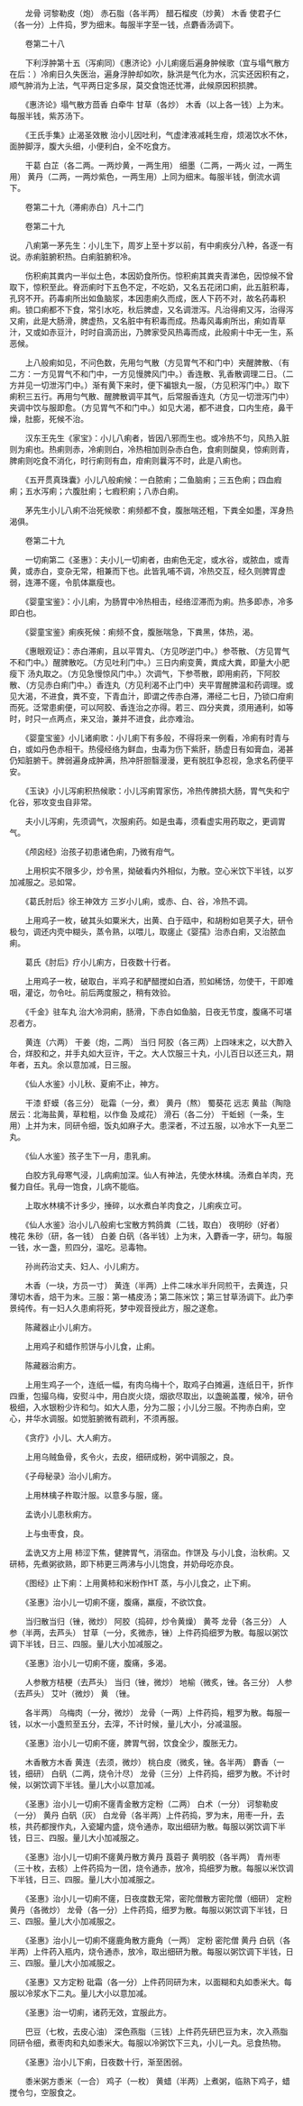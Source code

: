 <!-- { "loadSidebar": true } -->
　　龙骨 诃黎勒皮（炮） 赤石脂（各半两） 醋石榴皮（炒黄） 木香 使君子仁（各一分）上件捣，罗为细末。每服半字至一钱，点麝香汤调下。

　　卷第二十八

　　下利浮肿第十五（泻痢同）《惠济论》小儿痢瘥后遍身肿候歌（宜与塌气散方在后：）冷痢日久失医治，遍身浮肿却如吹，脉洪是气化为水，沉实还因积有之，顺气肿消为上法，气平两日定多尿，莫交食饱还忧滞，此候原因积损脾。

　　《惠济论》塌气散方茴香 白牵牛 甘草（各炒） 木香（以上各一钱）上为末。每服半钱，紫苏汤下。

　　《王氏手集》止渴圣效散 治小儿因吐利，气虚津液减耗生疳，烦渴饮水不休，面肿脚浮，腹大头细，小便利白，全不吃食方。

　　干葛 白芷（各二两。一两炒黄，一两生用） 细墨（二两，一两火 过，一两生用） 黄丹（二两，一两炒紫色，一两生用）上同为细末。每服半钱，倒流水调下。

　　卷第二十九（滞痢赤白）凡十二门

　　卷第二十九

　　八痢第一茅先生：小儿生下，周岁上至十岁以前，有中痢疾分八种，各逐一有说。赤痢脏腑积热。白痢脏腑积冷。

　　伤积痢其粪内一半似土色，本因奶食所伤。惊积痢其粪夹青涕色，因惊候不曾取下，惊积至此。脊沥痢时下五色不定，不吃奶，又名五花闭口痢，此五脏积毒，孔窍不开。药毒痢所出如鱼脑浆，本因患痢久而成，医人下药不对，故名药毒积痢。锁口痢都不下食，常引水吃，秋后脾虚，又名调泄泻。凡治得痢又泻，治得泻又痢，此是大肠滑，脾虚热，又名脏中有积毒而成。热毒风毒痢所出，痢如青草汁，又或如赤豆汁，时时自滴沥出，乃脾家受风热毒而成，此般痢十中无一生，系恶候。

　　上八般痢如见，不问色数，先用匀气散（方见胃气不和门中）夹醒脾散、（有二方：一方见胃气不和门中，一方见慢脾风门中。）香连散、乳香散调理二日。（二方并见一切泄泻门中。）渐有黄下来时，便下褊银丸一服，（方见积泻门中。）取下痢积三五行。再用匀气散、醒脾散调平其气，后常服香连丸（方见一切泄泻门中）夹调中饮与服即愈。（方见胃气不和门中。）如见大渴，都不进食，口内生疮，鼻干燥，肚膨，死候不治。

　　汉东王先生《家宝》：小儿八痢者，皆因八邪而生也。或冷热不匀，风热入脏则为痢也。热痢则赤，冷痢则白，冷热相加则杂赤白色，食痢则酸臭，惊痢则青，脾痢则吃食不消化，时行痢则有血，疳痢则曩泻不时，此是八痢也。

　　《五开贯真珠囊》小儿八般痢候：一白脓痢；二鱼脑痢；三五色痢；四血瘕痢；五水泻痢；六腹肚痢；七瘕积痢；八赤白痢。

　　茅先生小儿八痢不治死候歌：痢频都不食，腹胀喘还粗，下粪全如墨，浑身热渴俱。

　　卷第二十九

　　一切痢第二《圣惠》：夫小儿一切痢者，由痢色无定，或水谷，或脓血，或青黄，或赤白，变杂无常，相兼而下也。此皆乳哺不调，冷热交互，经久则脾胃虚弱，连滞不瘥，令肌体羸瘦也。

　　《婴童宝鉴》：小儿痢，为肠胃中冷热相击，经络涩滞而为痢。热多即赤，冷多即白也。

　　《婴童宝鉴》痢疾死候：痢频不食，腹胀喘急，下粪黑，体热，渴。

　　《惠眼观证》：赤白滞痢，且以平胃丸、（方见哕逆门中。）参苓散、（方见胃气不和门中。）醒脾散吃。（方见吐利门中。）三日内痢变黄，粪成大粪，即量大小肥瘦下 汤丸取之。（方见急慢惊风门中。）次调气，下参苓散，即用痢药，下阿胶散、（方见赤白痢门中。）香连丸（方见利渴不止门中）夹平胃醒脾温和药调理。或见大渴，不进食，粪不变，下青血汁，即谓之传赤白滞，滞经二七日，乃锁口疳痢而死。泛常患痢便，可以阿胶、香连治之亦得。若三、四分夹粪，须用通利，如等时，时只一点两点，来又治，兼并不进食，此亦难治。

　　《婴童宝鉴》小儿诸痢歌：小儿痢下有多般，不得将来一例看，冷痢有时青与白，或如丹色赤相干。热侵经络为鲜血，虫毒为伤下紫肝，肠虚日有如膏血，渴甚仍知脏腑干。脾弱遍身成肿满，热冲肝胆翳漫漫，更有脱肛争忍视，急求名药便平安。

　　《玉诀》小儿泻痢积热候歌：小儿泻痢胃家伤，冷热传脾损大肠，胃气失和宁化谷，邪攻变虫自非常。

　　夫小儿泻痢，先须调气，次服痢药。如是虫毒，须看虚实用药取之，更调胃气。

　　《颅囟经》治孩子初患诸色痢，乃微有疳气。

　　上用枳实不限多少，炒令黑，拗破看内外相似，为散。空心米饮下半钱，以岁加减服之。忌如常。

　　《葛氏肘后》徐王神效方 三岁小儿痢，或赤、白、谷，冷热不调。

　　上用鸡子一枚，破其头如粟米大，出黄、白于瓯中，和胡粉如皂荚子大，研令极匀，调还内壳中糊头，蒸令熟，以喂儿，取瘥止《婴孺》治赤白痢，又治脓血痢。

　　葛氏《肘后》疗小儿痢方，日夜数十行者。

　　上用鸡子一枚，破取白，半鸡子和酽醋搅如白酒，煎如稀饧，勿使干，干即难咽，灌讫，勿令吐。前后两度服之，稍有效验。

　　《千金》驻车丸 治大冷洞痢，肠滑，下赤白如鱼脑，日夜无节度，腹痛不可堪忍者方。

　　黄连（六两） 干姜（炮，二两） 当归 阿胶（各三两）上四味末之，以大酢入合，烊胶和之，并手丸如大豆许，干之。大人饮服三十丸，小儿百日以还三丸，期年者，五丸。余以意加减，日三服。

　　《仙人水鉴》小儿秋、夏痢不止，神方。

　　干漆 虾蟆（各三分） 砒霜（一分，煮） 黄丹（熬） 蜀葵花 远志 黄盐（陶隐居云：北海盐黄，草粒粗，以作鱼 及咸花） 滑石（各二分） 干蚯蚓（一条，生用）上并为末，同研令细，饭丸如麻子大。患深者，不过五服，以冷水下一丸至二丸。

　　《仙人水鉴》孩子生下一月，患乳痢。

　　白胶方乳母寒气浸，儿病痢加深。仙人有神法，先使水林檎。汤煮白羊肉，充餐力自任。乳母一饱食，儿病不能临。

　　上取水林檎不计多少，捶碎，以水煮白羊肉食之，儿痢疾立可。

　　《仙人水鉴》治小儿八般痢七宝散方鹁鸽粪（二钱，取白） 夜明砂（好者） 槐花 朱砂（研，各一钱） 白姜 白矾（各半钱）上为末，入麝香一字，研匀。每服一钱，水一盏，煎四分，温吃。忌毒物。

　　孙尚药治丈夫、妇人、小儿痢方。

　　木香（一块，方员一寸） 黄连（半两）上件二味水半升同煎干，去黄连，只薄切木香，焙干为末。三服：第一橘皮汤；第二陈米饮；第三甘草汤调下。此乃李景纯传。有一妇人久患痢将死，梦中观音授此方，服之遂愈。

　　陈藏器止小儿痢方。

　　上用鸡子和蜡作煎饼与小儿食，止痢。

　　陈藏器治痢方。

　　上用生鸡子一个，连纸一幅，有肉乌梅十个，取鸡子白摊遍，连纸日干，折作四重，包撮乌梅，安熨斗中，用白炭火烧，烟欲尽取出，以盏碗盖覆，候冷，研令极细，入水银粉少许和匀。如大人患，分为二服；小儿分三服。不拘赤白痢，空心，井华水调服。如觉脏腑微有疏利，不须再服。

　　《贪疗》小儿、大人痢方。

　　上用乌贼鱼骨，炙令火，去皮，细研成粉，粥中调服之，良。

　　《子母秘录》治小儿痢方。

　　上用林檎子杵取汁服。以意多与服，瘥。

　　孟诜小儿患秋痢方。

　　上与虫枣食，良。

　　孟诜又方上用 柿涩下焦，健脾胃气，消宿血。作饼及 与小儿食，治秋痢。又研柿，先煮粥欲熟，即下柿更三两沸与小儿饱食，并奶母吃亦良。

　　《图经》止下痢：上用黄柿和米粉作HT 蒸，与小儿食之，止下痢。

　　《圣惠》治小儿一切痢不瘥，腹痛，羸瘦，不欲饮食。

　　当归散当归（锉，微炒） 阿胶（捣碎，炒令黄燥） 黄芩 龙骨（各三分） 人参（半两，去芦头） 甘草（一分，炙微赤，锉）上件药捣细罗为散。每服以粥饮调下半钱，日三、四服。量儿大小加减服之。

　　《圣惠》治小儿一切痢不瘥，腹痛，多渴。

　　人参散方桔梗（去芦头） 当归（锉，微炒） 地榆（微炙，锉。各三分） 人参（去芦头） 艾叶（微炒） 黄 （锉。

　　各半两） 乌梅肉（一分，微炒） 龙骨（一两）上件药捣，粗罗为散。每服一钱，以水一小盏煎至五分，去滓，不计时候，量儿大小，分减温服。

　　《圣惠》治小儿一切痢不瘥，脾胃气弱，饮食全少，腹胀无力。

　　木香散方木香 黄连（去须，微炒） 桃白皮（微炙，锉。各半两） 麝香（一钱，细研） 白矾（二两，烧令汁尽） 龙骨（三分）上件药捣，细罗为散。不计时候，以粥饮调下半钱。量儿大小以意加减。

　　《圣惠》治小儿一切痢不瘥青金散方定粉（二两） 白术（一分） 诃黎勒皮（一分） 黄丹 白矾（灰） 白龙骨（各半两）上件药捣，罗为末，用枣一升，去核，共药都搜作丸，入瓷罐内盛，烧令通赤，取出细研为散。每服以粥饮调下半钱，日三、四服。量儿大小加减服之。

　　《圣惠》治小儿一切痢不瘥黄丹散方黄丹 莨菪子 黄明胶（各半两） 青州枣（三十枚，去核）上件药捣为一团，烧令通赤，放冷，捣细罗为散。每服以米饮调下半钱，日三、四服。量儿大小加减服之。

　　《圣惠》治小儿一切痢不瘥，日夜度数无常，密陀僧散方密陀僧（细研） 定粉 黄丹（各微炒） 龙骨（各一分）上件药捣，细罗为散。每服以粥饮调下半钱，日三、四服。量儿大小加减服之。

　　《圣惠》治小儿一切痢不瘥鹿角散方鹿角（一两） 定粉 密陀僧 黄丹 白矾（各半两）上件药入瓶内，烧令通赤，放冷，取出细研为散。每服以粥饮调下半钱，日三、四服。量儿大小加减服之。

　　《圣惠》又方定粉 砒霜（各一分）上件药同研为末，以面糊和丸如黍米大。每服以冷浆水下二丸。量儿大小以意加减。

　　《圣惠》治一切痢，诸药无效，宜服此方。

　　巴豆（七枚，去皮心油） 深色燕脂（三钱）上件药先研巴豆为末，次入燕脂同研令细，煮枣肉和丸如黍米大。每服以冷粥饮下三丸，小儿一丸。忌食热物。

　　《圣惠》治小儿下痢，日夜数十行，渐至困弱。

　　黍米粥方黍米（一合） 鸡子（一枚） 黄蜡（半两）上煮粥，临熟下鸡子，蜡搅令匀，空服食之。

